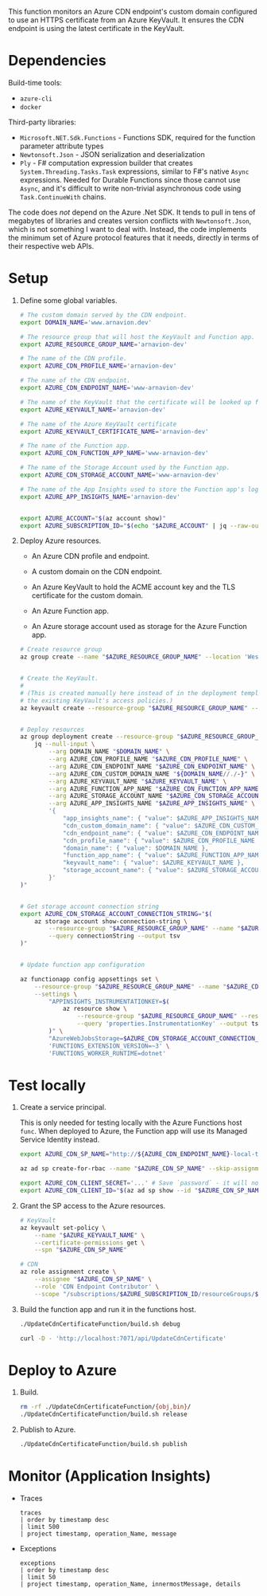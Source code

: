 This function monitors an Azure CDN endpoint's custom domain configured to use an HTTPS certificate from an Azure KeyVault. It ensures the CDN endpoint is using the latest certificate in the KeyVault.


# Dependencies

Build-time tools:

- `azure-cli`
- `docker`


Third-party libraries:

- `Microsoft.NET.Sdk.Functions` - Functions SDK, required for the function parameter attribute types
- `Newtonsoft.Json` - JSON serialization and deserialization
- `Ply` - F# computation expression builder that creates `System.Threading.Tasks.Task` expressions, similar to F#'s native `Async` expressions. Needed for Durable Functions since those cannot use `Async`, and it's difficult to write non-trivial asynchronous code using `Task.ContinueWith` chains.

The code does *not* depend on the Azure .Net SDK. It tends to pull in tens of megabytes of libraries and creates version conflicts with `Newtonsoft.Json`, which is not something I want to deal with. Instead, the code implements the minimum set of Azure protocol features that it needs, directly in terms of their respective web APIs.


# Setup

1. Define some global variables.

    ```sh
    # The custom domain served by the CDN endpoint.
    export DOMAIN_NAME='www.arnavion.dev'

    # The resource group that will host the KeyVault and Function app.
    export AZURE_RESOURCE_GROUP_NAME='arnavion-dev'

    # The name of the CDN profile.
    export AZURE_CDN_PROFILE_NAME='arnavion-dev'

    # The name of the CDN endpoint.
    export AZURE_CDN_ENDPOINT_NAME='www-arnavion-dev'

    # The name of the KeyVault that the certificate will be looked up from.
    export AZURE_KEYVAULT_NAME='arnavion-dev'

    # The name of the Azure KeyVault certificate
    export AZURE_KEYVAULT_CERTIFICATE_NAME='arnavion-dev'

    # The name of the Function app.
    export AZURE_CDN_FUNCTION_APP_NAME='www-arnavion-dev'

    # The name of the Storage Account used by the Function app.
    export AZURE_CDN_STORAGE_ACCOUNT_NAME='www-arnavion-dev'

    # The name of the App Insights used to store the Function app's logs.
    export AZURE_APP_INSIGHTS_NAME='arnavion-dev'


    export AZURE_ACCOUNT="$(az account show)"
    export AZURE_SUBSCRIPTION_ID="$(echo "$AZURE_ACCOUNT" | jq --raw-output '.id')"
    ```

1. Deploy Azure resources.

    - An Azure CDN profile and endpoint.

    - A custom domain on the CDN endpoint.

    - An Azure KeyVault to hold the ACME account key and the TLS certificate for the custom domain.

    - An Azure Function app.

    - An Azure storage account used as storage for the Azure Function app.

    ```sh
    # Create resource group
    az group create --name "$AZURE_RESOURCE_GROUP_NAME" --location 'West US'


    # Create the KeyVault.
    #
    # (This is created manually here instead of in the deployment template below because it is not possible to deploy a KeyVault without overwriting
    # the existing KeyVault's access policies.)
    az keyvault create --resource-group "$AZURE_RESOURCE_GROUP_NAME" --name "$AZURE_KEYVAULT_NAME"


    # Deploy resources
    az group deployment create --resource-group "$AZURE_RESOURCE_GROUP_NAME" --template-file ./UpdateCdnCertificateFunction/deployment-template.json --parameters "$(
        jq --null-input \
            --arg DOMAIN_NAME "$DOMAIN_NAME" \
            --arg AZURE_CDN_PROFILE_NAME "$AZURE_CDN_PROFILE_NAME" \
            --arg AZURE_CDN_ENDPOINT_NAME "$AZURE_CDN_ENDPOINT_NAME" \
            --arg AZURE_CDN_CUSTOM_DOMAIN_NAME "${DOMAIN_NAME//./-}" \
            --arg AZURE_KEYVAULT_NAME "$AZURE_KEYVAULT_NAME" \
            --arg AZURE_FUNCTION_APP_NAME "$AZURE_CDN_FUNCTION_APP_NAME" \
            --arg AZURE_STORAGE_ACCOUNT_NAME "$AZURE_CDN_STORAGE_ACCOUNT_NAME" \
            --arg AZURE_APP_INSIGHTS_NAME "$AZURE_APP_INSIGHTS_NAME" \
            '{
                "app_insights_name": { "value": $AZURE_APP_INSIGHTS_NAME },
                "cdn_custom_domain_name": { "value": $AZURE_CDN_CUSTOM_DOMAIN_NAME },
                "cdn_endpoint_name": { "value": $AZURE_CDN_ENDPOINT_NAME },
                "cdn_profile_name": { "value": $AZURE_CDN_PROFILE_NAME },
                "domain_name": { "value": $DOMAIN_NAME },
                "function_app_name": { "value": $AZURE_FUNCTION_APP_NAME },
                "keyvault_name": { "value": $AZURE_KEYVAULT_NAME },
                "storage_account_name": { "value": $AZURE_STORAGE_ACCOUNT_NAME }
            }'
    )"


    # Get storage account connection string
    export AZURE_CDN_STORAGE_ACCOUNT_CONNECTION_STRING="$(
        az storage account show-connection-string \
            --resource-group "$AZURE_RESOURCE_GROUP_NAME" --name "$AZURE_CDN_STORAGE_ACCOUNT_NAME" \
            --query connectionString --output tsv
    )"


    # Update function app configuration

    az functionapp config appsettings set \
        --resource-group "$AZURE_RESOURCE_GROUP_NAME" --name "$AZURE_CDN_FUNCTION_APP_NAME" \
        --settings \
            "APPINSIGHTS_INSTRUMENTATIONKEY=$(
                az resource show \
                    --resource-group "$AZURE_RESOURCE_GROUP_NAME" --resource-type 'microsoft.insights/components' --name "$AZURE_APP_INSIGHTS_NAME" \
                    --query 'properties.InstrumentationKey' --output tsv
            )" \
            "AzureWebJobsStorage=$AZURE_CDN_STORAGE_ACCOUNT_CONNECTION_STRING" \
            'FUNCTIONS_EXTENSION_VERSION=~3' \
            'FUNCTIONS_WORKER_RUNTIME=dotnet'
    ```


# Test locally

1. Create a service principal.

    This is only needed for testing locally with the Azure Functions host `func`. When deployed to Azure, the Function app will use its Managed Service Identity instead.

    ```sh
    export AZURE_CDN_SP_NAME="http://${AZURE_CDN_ENDPOINT_NAME}-local-testing"

    az ad sp create-for-rbac --name "$AZURE_CDN_SP_NAME" --skip-assignment

    export AZURE_CDN_CLIENT_SECRET='...' # Save `password` - it will not appear again
    export AZURE_CDN_CLIENT_ID="$(az ad sp show --id "$AZURE_CDN_SP_NAME" --query appId --output tsv)"
    ```

1. Grant the SP access to the Azure resources.

    ```sh
    # KeyVault
    az keyvault set-policy \
        --name "$AZURE_KEYVAULT_NAME" \
        --certificate-permissions get \
        --spn "$AZURE_CDN_SP_NAME"

    # CDN
    az role assignment create \
        --assignee "$AZURE_CDN_SP_NAME" \
        --role 'CDN Endpoint Contributor' \
        --scope "/subscriptions/$AZURE_SUBSCRIPTION_ID/resourceGroups/$AZURE_RESOURCE_GROUP_NAME/providers/Microsoft.Cdn/profiles/$AZURE_CDN_PROFILE_NAME/endpoints/$AZURE_CDN_ENDPOINT_NAME"
    ```

1. Build the function app and run it in the functions host.

    ```sh
    ./UpdateCdnCertificateFunction/build.sh debug

    curl -D - 'http://localhost:7071/api/UpdateCdnCertificate'
    ```


# Deploy to Azure

1. Build.

    ```sh
    rm -rf ./UpdateCdnCertificateFunction/{obj,bin}/
    ./UpdateCdnCertificateFunction/build.sh release
    ```

1. Publish to Azure.

    ```sh
    ./UpdateCdnCertificateFunction/build.sh publish
    ```


# Monitor (Application Insights)

- Traces

    ```
    traces
    | order by timestamp desc
    | limit 500
    | project timestamp, operation_Name, message
    ```

- Exceptions

    ```
    exceptions
    | order by timestamp desc
    | limit 50
    | project timestamp, operation_Name, innermostMessage, details
    ```
